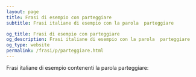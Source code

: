 ```yaml
---
layout: page
title: Frasi di esempio con parteggiare 
subtitle: Frasi italiane di esempio con la parola  parteggiare

og_title: Frasi di esempio con parteggiare 
og_description: Frasi italiane di esempio con la parola  parteggiare
og_type: website
permalink: /frasi/p/parteggiare.html
---
```


Frasi italiane di esempio contenenti la parola parteggiare:


